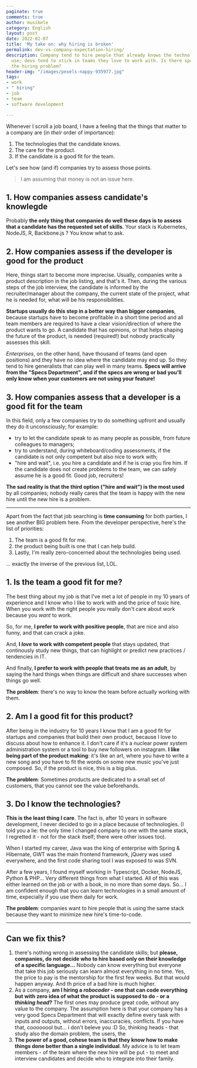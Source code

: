 ```yaml
---
paginate: true
comments: true
author: musikele
category: English
layout: post
date: 2022-02-07
title: 'My take on: why hiring is broken'
permalink: dev-vs-company-expectation-hiring/
description: Company tend to hire people that already knows the technologies they
  use; devs tend to stick in teams they love to work with. Is there space for fixing
  the hiring problem?
header-img: "/images/pexels-nappy-935977.jpg"
tags:
- work
- " hiring"
- job
- team
- software development

---
```

Whenever I scroll a job board, I have a feeling that the things that matter to a company are (in _their_ order of importance):

1. The technologies that the candidate knows.
2. The care for the product.
3. If the candidate is a good fit for the team.

Let's see how (and if) companies try to assess those points.

> I am assuming that money is not an issue here.

## 1. How companies assess candidate's knowlegde

Probably **the only thing that companies do well these days is to assess that a candidate has the requested set of skills**. Your stack is Kubernetes, NodeJS, R, Backbone.js ? You know what to ask.

## 2. How companies assess if the developer is good for the product

Here, things start to become more imprecise. Usually, companies write a product description in the job listing, and that's it. Then, during the various steps of the job interview, the candidate is informed by the recruiter/manager about the company, the current state of the project, what he is needed for, what will be his responsibilities.

**Startups usually do this step in a better way than bigger companies**, because startups have to become profitable in a short time period and all team members are required to have a clear vision/direction of where the product wants to go. A candidate that has opinions, or that helps shaping the future of the product, is needed (required!) but nobody practically assesses this skill.

_Enterprises_, on the other hand, have thousand of teams (and open positions) and they have no idea where the candidate may end up. So they tend to hire generalists that can play well in many teams. **Specs will arrive from the "Specs Department", and if the specs are wrong or bad you'll only know when your customers are not using your feature!**

## 3. How companies assess that a developer is a good fit for the team

In this field, only a few companies try to do something upfront and usually they do it unconsciously; for example:

* try to let the candidate speak to as many people as possible, from future colleagues to managers;
* try to understand, during whiteboard/coding assessments, if the candidate is not only competent but also nice to work with;
* "hire and wait", i.e. you hire a candidate and if he is crap you fire him. If the candidate does not create problems to the team, we can safely assume he is a good fit. Good job, recruiters!

**The sad reality is that the third option ("hire and wait") is the most used** by all companies; nobody really cares that the team is happy with the new hire until the new hire is a problem.

***

Apart from the fact that job searching is **time consuming** for both parties, I see another BIG problem here. From the developer perspective, here's the list of priorities:

1. The team is a good fit for me.
2. the product being built is one that I can help build.
3. Lastly, I'm really zero-concerned about the technologies being used.

... exactly the inverse of the previous list, LOL. 

## 1. Is the team a good fit for me?

The best thing about my job is that I've met a lot of people in my 10 years of experience and I know who I like to work with and the price of toxic hire. When you work with the right people you really don't care about work because you _want_ to work.

So, for me, **I prefer to work with positive people**, that are nice and also funny, and that can crack a joke.

And, **I _love_ to work with competent people** that stays updated, that continously study new things, that can highlight or predict new practices / tendencies in IT.

And finally, **I prefer to work with people that treats me as an adult**, by saying the hard things when things are difficult and share successes when things go well.

**The problem**: there's no way to know the team before actually working with them.

## 2. Am I a good fit for this product?

After being in the industry for 10 years I know that I am a good fit for startups and companies that build their own product, because I love to discuss about how to enhance it. I don't care if it's a nuclear power system administration system or a tool to buy new followers on instagram. **I like being part of the product making**: it's like an art, where you have to write a new song and you have to fit the words on some new music you've just composed. So, if the product is nice, this is a big plus.

**The problem**: Sometimes products are dedicated to a small set of customers, that you cannot see the value beforehands.

## 3. Do I know the technologies?

**This is the least thing I care**. The fact is, after 10 years in software development, I never decided to go in a place because of technologies. (I told you a lie: the only time I changed company to one with the same stack, I regretted it - not for the stack itself; there were other issues too).

When I started my career, Java was the king of enterprise with Spring & Hibernate, GWT was the main frontend framework, jQuery was used everywhere, and the first code sharing tool I was exposed to was SVN.

After a few years, I found myself working in Typescript, Docker, NodeJS, Python & PHP... Very different things from what I started. All of this was either learned on the job or with a book, in no more than some days. So... I am confident enough that you can learn technologies in a small amount of time, expecially if you use them daily for work.

**The problem**: companies want to hire people that is using the same stack because they want to minimize new hire's time-to-code.

***

## Can we fix this?

1. there's nothing wrong in assessing the candidate skills; but **please, companies, do not decide who to hire based only on their knowledge of a specific language...** Nobody can know everything but everyone that take this job seriously can learn almost everything in no time. Yes, the price to pay is the mentorship for the first few weeks. But that would happen anyway. And th price of a bad hire is much higher.
2. As a company, **am I hiring a _robocoder_ - one that can code everything but with zero idea of what the product is supposed to do - or a _thinking head_?** The first ones may produce great code, without any value to the company. The assumption here is that your company has a very good Specs Department that will exactly define every task with inputs and outputs, without errors, inaccuracies, conflicts. If you have that, coooooool but... i don't beleve you :D So, thinking heads - that study also the domain problem, the users, the
3. **The power of a good, cohese team is that they know how to make things done  better than a single individual**. My advice is to let team members - of the team where the new hire will be put - to meet and interview candidates and decide who to integrate into their family.